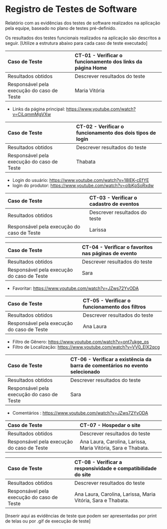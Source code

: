 # Registro de Testes de Software

Relatório com as evidências dos testes de software realizados na aplicação pela equipe, baseado no plano de testes pré-definido.

Os resultados dos testes funcionais realizados na aplicação são descritos a seguir. [Utilize a estrutura abaixo para cada caso de teste executado]

|Caso de Teste    | CT-01 - Verificar o funcionamento dos links da página Home |
|:---|:---|
| Resultados obtidos | Descrever resultados do teste  |
| Responsável pela execução do caso de Teste | Maria Vitória |
- Links da página principal: https://www.youtube.com/watch?v=CiLqmmMgVXw

|Caso de Teste    | CT-02 - Verificar o funcionamento dos dois tipos de login |
|:---|:---|
| Resultados obtidos | Descrever resultados do teste  |
| Responsável pela execução do caso de Teste | Thabata |
- Login do usuário: https://www.youtube.com/watch?v=18lEK-cEfYE
- login do produtor: https://www.youtube.com/watch?v=olbKpSoRxdw
  
|Caso de Teste    | CT-03 - Verificar o cadastro de eventos |
|:---|:---|
| Resultados obtidos | Descrever resultados do teste  |
| Responsável pela execução do caso de Teste | Larissa |

|Caso de Teste    | CT-04 - Verificar o favoritos nas páginas de evento |
|:---|:---|
| Resultados obtidos | Descrever resultados do teste  |
| Responsável pela execução do caso de Teste | Sara |
- Favoritar: https://www.youtube.com/watch?v=JZws72YvODA

|Caso de Teste    | CT-05 - Verificar o funcionamento dos filtros |
|:---|:---|
| Resultados obtidos | Descrever resultados do teste  |
| Responsável pela execução do caso de Teste | Ana Laura |
- Filtro de Gênero: https://www.youtube.com/watch?v=ont7ukge_qs
- Filtro de Localização: https://www.youtube.com/watch?v=VV0_ElX2qcg

|Caso de Teste    | CT-06 - Verificar a existência da barra de comentários no evento selecionado |
|:---|:---|
| Resultados obtidos | Descrever resultados do teste  |
| Responsável pela execução do caso de Teste | Sara |
- Comentários : https://www.youtube.com/watch?v=JZws72YvODA

|Caso de Teste    | CT-07 - Hospedar o site |
|:---|:---|
| Resultados obtidos | Descrever resultados do teste  |
| Responsável pela execução do caso de Teste | Ana Laura, Carolina, Larissa, Maria Vitória, Sara e Thabata. |

|Caso de Teste    | CT-08 - Verificar a responsividade e compatibilidade do site |
|:---|:---|
| Resultados obtidos | Descrever resultados do teste  |
| Responsável pela execução do caso de Teste | Ana Laura, Carolina, Larissa, Maria Vitória, Sara e Thabata. |

[Inserir aqui as evidências de teste que podem ser apresentadas por print de telas ou por .gif de execução de teste]
